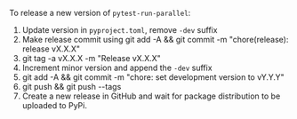 To release a new version of `pytest-run-parallel`:
1. Update version in `pyproject.toml`, remove `-dev` suffix
1. Make release commit using git add -A && git commit -m "chore(release): release vX.X.X"
1. git tag -a vX.X.X -m "Release vX.X.X"
1. Increment minor version and append the `-dev` suffix
1. git add -A && git commit -m "chore: set development version to vY.Y.Y"
1. git push && git push --tags
1. Create a new release in GitHub and wait for package distribution to be
uploaded to PyPi.
